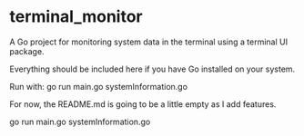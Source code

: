 # terminal_monitor
A Go project for monitoring system data in the terminal using a terminal UI package.

Everything should be included here if you have Go installed on your system.


Run with:
go run main.go systemInformation.go

For now, the README.md is going to be a little empty as I add features. 

go run main.go systemInformation.go
